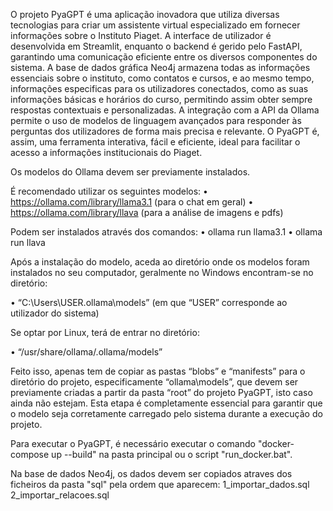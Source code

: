 O projeto PyaGPT é uma aplicação inovadora que utiliza diversas tecnologias para criar um assistente virtual especializado em fornecer informações sobre o Instituto Piaget. A interface de utilizador é desenvolvida em Streamlit, enquanto o backend é gerido pelo FastAPI, garantindo uma comunicação eficiente entre os diversos componentes do sistema. A base de dados gráfica Neo4j armazena todas as informações essenciais sobre o instituto, como contatos e cursos, e ao mesmo tempo, informações especificas para os utilizadores conectados, como as suas informações básicas e horários do curso, permitindo assim obter sempre respostas contextuais e personalizadas. A integração com a API da Ollama permite o uso de modelos de linguagem avançados para responder às perguntas dos utilizadores de forma mais precisa e relevante. O PyaGPT é, assim, uma ferramenta interativa, fácil e eficiente, ideal para facilitar o acesso a informações institucionais do Piaget.


Os modelos do Ollama devem ser previamente instalados.

É recomendado utilizar os seguintes modelos:
•   https://ollama.com/library/llama3.1 (para o chat em geral)
•   https://ollama.com/library/llava (para a análise de imagens e pdfs)

Podem ser instalados através dos comandos:
•   ollama run llama3.1
•   ollama run llava

Após a instalação do modelo, aceda ao diretório onde os modelos foram instalados no seu computador, geralmente no Windows encontram-se no diretório: 

•	“C:\Users\USER\.ollama\models” (em que “USER” corresponde ao utilizador do sistema) 

Se optar por Linux, terá de entrar no diretório: 

•	“/usr/share/ollama/.ollama/models”

Feito isso, apenas tem de copiar as pastas “blobs” e “manifests” para o diretório do projeto, especificamente “ollama\models”, que devem ser previamente criadas a partir da pasta “root” do projeto PyaGPT, isto caso ainda não estejam. Esta etapa é completamente essencial para garantir que o modelo seja corretamente carregado pelo sistema durante a execução do projeto.


Para executar o PyaGPT, é necessário executar o comando "docker-compose up --build" na pasta principal ou o script "run_docker.bat".

Na base de dados Neo4j, os dados devem ser copiados atraves dos ficheiros da pasta "sql" pela ordem que aparecem:
1_importar_dados.sql
2_importar_relacoes.sql
